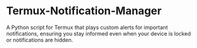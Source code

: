 # Termux-Notification-Manager
A Python script for Termux that plays custom alerts for important notifications, ensuring you stay informed even when your device is locked or notifications are hidden.
